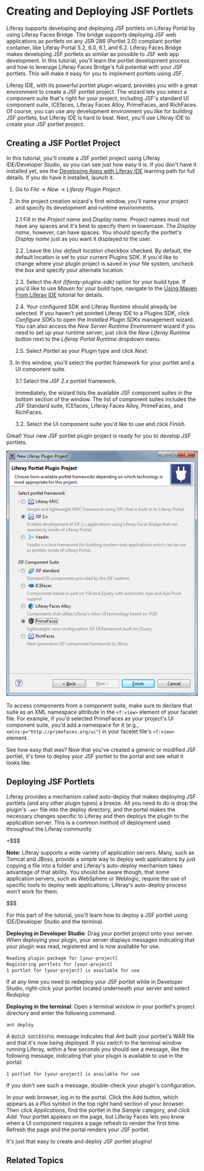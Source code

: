 # Creating and Deploying JSF Portlets [](id=creating-and-deploying-jsf-portlets)

<!-- The JSF calendar portlet using PrimeFaces can be found at the following:
https://github.com/liferay/liferay-docs/tree/master/develop/tutorials/code/liferay-faces/creating-jsf-port/calendar/my-jsf-portlet
-->

Liferay supports developing and deploying JSF portlets on Liferay Portal by
using Liferay Faces Bridge. The bridge supports deploying JSF web applications
as portlets on any JSR 286 (Portlet 2.0) compliant portlet container, like
Liferay Portal 5.2, 6.0, 6.1, and 6.2. Liferay Faces Bridge makes developing JSF
portlets as similar as possible to JSF web app development. In this tutorial,
you'll learn the portlet development process and how to leverage Liferay Faces
Bridge's full potential with your JSF portlets. This will make it easy for you
to implement portlets using JSF. 

Liferay IDE, with its powerful portlet plugin wizard, provides you with a great
environment to create a JSF portlet project. The wizard lets you select a
component suite that's right for your project, including JSF's standard UI
component suite, ICEfaces, Liferay Faces Alloy, PrimeFaces, and RichFaces. Of
course, you can use any development environment you like for building JSF
portlets, but Liferay IDE is hard to beat. Next, you'll use Liferay IDE to
create your JSF portlet project.

## Creating a JSF Portlet Project [](id=creating-a-jsf-portlet-project)

In this tutorial, you'll create a JSF portlet project using Liferay
IDE/Developer Studio, so you can see just how easy it is. If you don't have it
installed yet, see the
[Developing Apps with Liferay IDE](/develop/learning-paths/-/knowledge_base/6-2/developing-apps-with-liferay-ide)
learning path for full details. If you do have it installed, launch it. 

1.  Go to *File* &rarr; *New* &rarr; *Liferay Plugin Project*. 

2.  In the project creation wizard's first window, you'll name your project and
    specify its development and runtime environments. 

    2.1 Fill in the *Project name* and *Display name*. Project names must not
    have any spaces and it's best to specify them in lowercase. The *Display
    name*, however, can have spaces. You should specify the portlet's *Display
    name* just as you want it displayed to the user. 

    2.2. Leave the *Use default location* checkbox checked. By default, the
    default location is set to your current Plugins SDK. If you'd like to
    change where your plugin project is saved in your file system, uncheck the
    box and specify your alternate location. 

    2.3. Select the *Ant (liferay-plugins-sdk)* option for your build type. If
    you'd like to use *Maven* for your build type, navigate to the
    [Using Maven From Liferay IDE](/develop/tutorials/-/knowledge_base/6-2/using-maven-from-liferay-ide)
    tutorial for details. 

    2.4. Your configured SDK and Liferay Runtime should already be selected.
    If you haven't yet pointed Liferay IDE to a Plugins SDK, click
    *Configure SDKs* to open the *Installed Plugin SDKs* management wizard. You
    can also access the *New Server Runtime Environment* wizard if you need to
    set up your runtime server; just click the *New Liferay Runtime* button next
    to the *Liferay Portal Runtime* dropdown menu. 

    2.5. Select *Portlet* as your Plugin type and click *Next*. 

3.  In this window, you'll select the portlet framework for your portlet and a
    UI component suite. 

    3.1 Select the *JSF 2.x* portlet framework. 

    Immediately, the wizard lists the available JSF component suites in the
    bottom section of the window. The list of component suites includes the JSF
    Standard suite, ICEfaces, Liferay Faces Alloy, PrimeFaces, and RichFaces. 

    3.2. Select the UI component suite you'd like to use and click *Finish*. 

Great! Your new JSF portlet plugin project is ready for you to develop JSF
portlets. 

![Figure 1: Liferay Faces supports using the most popular component suites with your JSF portlets.](../../images/jsf-select-primefaces-comp-suite.png)

<!-- As an alternative, we should explain how to download the JARs manually and
install them. - Jim -->

To access components from a component suite, make sure to declare that suite as
an XML namespace attribute in the `<f:view>` element of your facelet file. For
example, if you'd selected PrimeFaces as your project's UI component suite,
you'd add a namespace for it (e.g., `xmlns:p="http://primefaces.org/ui"`) in
your facelet file's `<f:view>` element. 

See how easy that was? Now that you've created a generic or modified JSF
portlet, it's time to deploy your JSF portlet to the portal and see what it
looks like. 

## Deploying JSF Portlets [](id=deploying-jsf-portlets)

Liferay provides a mechanism called auto-deploy that makes deploying JSF
portlets (and any other plugin types) a breeze. All you need to do is drop the
plugin's `.war` file into the deploy directory, and the portal makes the
necessary changes specific to Liferay and then deploys the plugin to the
application server. This is a common method of deployment used throughout the
Liferay community. 

+$$$

**Note:** Liferay supports a wide variety of
application servers. Many, such as Tomcat and JBoss, provide a simple way to
deploy web applications by just copying a file into a folder and Liferay's
auto-deploy mechanism takes advantage of that ability. You should be aware
though, that some application servers, such as WebSphere or Weblogic, require
the use of specific tools to deploy web applications; Liferay's auto-deploy
process won't work for them. 

$$$

For this part of the tutorial, you'll learn how to deploy a JSF portlet using
IDE/Developer Studio and the terminal.

**Deploying in Developer Studio**: Drag your portlet project onto your server.
When deploying your plugin, your server displays messages indicating that your
plugin was read, registered and is now available for use. 

    Reading plugin package for [your-project]
    Registering portlets for [your-project]
    1 portlet for [your-project] is available for use

If at any time you need to redeploy your JSF portlet while in Developer Studio,
right-click your portlet located underneath your server and select *Redeploy*. 

**Deploying in the terminal**: Open a terminal window in your portlet's project
directory and enter the following command. 

    ant deploy

A `BUILD SUCCESSFUL` message indicates that Ant built your portlet's WAR file
and that it's now being deployed. If you switch to the terminal window running
Liferay, within a few seconds you should see a message, like the following
message, indicating that your plugin is available to use in the portal: 

    1 portlet for [your-project] is available for use

If you don't see such a message, double-check your plugin's configuration. 

In your web browser, log in to the portal. Click the Add button, which appears
as a *Plus* symbol in the top right hand section of your browser. Then click
*Applications*, find the portlet in the *Sample* category, and click *Add*. Your
portlet appears on the page, but Liferay Faces lets you know when a UI component
requires a page refresh to render the first time. Refresh the page and the
portal renders your JSF portlet. 

It's just that easy to create and deploy JSF portlet plugins! 

## Related Topics

<!-- Add once JSF tutorials are finished. -Cody -->

